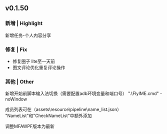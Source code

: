 ## v0.1.50
### 新增 | Highlight

新增任务-个人内容分享

### 修复 | Fix

* 修复圈子 lite至一天前
* 图文评论优化重复评论操作

### 其他 | Other

新增开始前脚本输入法切换（需要配置adb环境变量和端口号）
".\FlyIME.cmd" -noWindow

成员列表可在（assets\resource\pipeline\name_list.json）
"NameList"和"CheckNameList"中额外添加

调整MFAWPF版本为最新